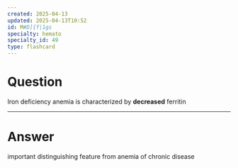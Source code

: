 ```yaml
---
created: 2025-04-13
updated: 2025-04-13T10:52
id: M#D]{f|1gs
specialty: hemato
specialty_id: 49
type: flashcard
---
```


# Question
Iron deficiency anemia is characterized by **decreased** ferritin

---

# Answer
important distinguishing feature from anemia of chronic disease